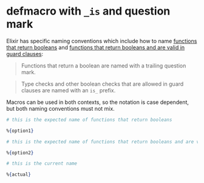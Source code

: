 # defmacro with `_is` and question mark

[comment]: # (requires 3 params:)
[comment]: # (- actual: the incorrect name that the student used)
[comment]: # (- option1: the correct name for functions)
[comment]: # (- option2: the correct name for guards)

Elixir has specific naming conventions which include how to name [functions that return booleans](https://hexdocs.pm/elixir/naming-conventions.html#trailing-question-mark-foo) and [functions that return booleans and are valid in guard clauses](https://hexdocs.pm/elixir/naming-conventions.html#is_-prefix-is_foo):

> Functions that return a boolean are named with a trailing question mark.

> Type checks and other boolean checks that are allowed in guard clauses are named with an `is_` prefix.

Macros can be used in both contexts, so the notation is case dependent, but both naming conventions must not mix.

```elixir
# this is the expected name of functions that return booleans

%{option1}

# this is the expected name of functions that return booleans and are valid in guard clauses

%{option2}

# this is the current name

%{actual}
```
